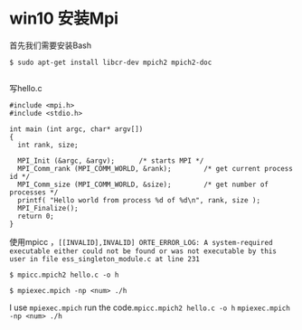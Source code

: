# win10 安装Mpi

<!--more-->

首先我们需要安装Bash

		
```
$ sudo apt-get install libcr-dev mpich2 mpich2-doc


```

写hello.c
		
```
#include <mpi.h>
#include <stdio.h>

int main (int argc, char* argv[])
{
  int rank, size;

  MPI_Init (&argc, &argv);      /* starts MPI */
  MPI_Comm_rank (MPI_COMM_WORLD, &rank);        /* get current process id */
  MPI_Comm_size (MPI_COMM_WORLD, &size);        /* get number of processes */
  printf( "Hello world from process %d of %d\n", rank, size );
  MPI_Finalize();
  return 0;
}

```

使用mpicc ，`[[INVALID],INVALID] ORTE_ERROR_LOG: A system-required executable either could not be found or was not executable by this user in file ess_singleton_module.c at line 231`

		
```
$ mpicc.mpich2 hello.c -o h

$ mpiexec.mpich -np <num> ./h
```

I use `mpiexec.mpich` run the code.`mpicc.mpich2 hello.c -o h` `mpiexec.mpich -np <num> ./h`